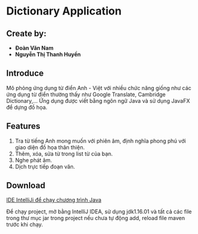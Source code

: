 # Dictionary Application
## Create by: 
* **Đoàn Văn Nam**
* **Nguyễn Thị Thanh Huyền**

## Introduce
Mô phỏng ứng dụng từ điển Anh - Việt với nhiều chức năng giống như các ứng dụng từ điển thường thấy như Google Translate, Cambridge Dictionary,... Ứng dụng được viết bằng ngôn ngữ Java và sử dụng JavaFX để dựng đồ họa.
## Features
1. Tra từ tiếng Anh mong muốn với phiên âm, định nghĩa phong phú với giao diện đồ họa thân thiện.
2. Thêm, xóa, sửa từ trong list từ của bạn.
3. Nghe phát âm.
4. Dịch trực tiếp đoạn văn.
## Download
 [IDE IntelliJi để chạy chương trình Java](https://www.jetbrains.com/idea/download/#section=windows)

Để chạy project, mở bằng IntelliJ IDEA, sử dụng jdk1.16.01 và tất cả các file trong thư mục jar trong project nếu chưa tự động add, reload file maven trước khi chạy.
